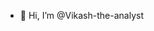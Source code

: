 - 👋 Hi, I’m @Vikash-the-analyst

<!---
Vikash-the-analyst/Vikash-the-analyst is a ✨ special ✨ repository because its `README.md` (this file) appears on your GitHub profile.
You can click the Preview link to take a look at your changes.
--->
